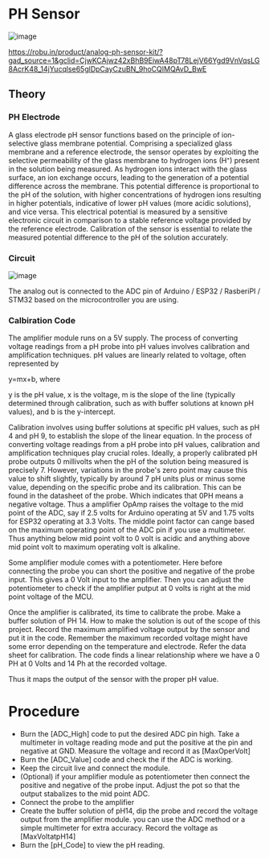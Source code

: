 # PH Sensor 

![image](https://github.com/MaxWadrin/Water_Quality_Prediction_System_using_IOT_and_AI/assets/61119096/5859d1da-d609-455d-8970-9753ee243a47)

https://robu.in/product/analog-ph-sensor-kit/?gad_source=1&gclid=CjwKCAjwz42xBhB9EiwA48pT78LejV66Ygd9VnVqsLG8AcrK48_14jYucqlse65glDpCayCzuBN_9hoCQIMQAvD_BwE

## Theory 

### PH Electrode

A glass electrode pH sensor functions based on the principle of ion-selective glass membrane potential. Comprising a specialized glass membrane and a reference electrode, the sensor operates by exploiting the selective permeability of the glass membrane to hydrogen ions (H⁺) present in the solution being measured. As hydrogen ions interact with the glass surface, an ion exchange occurs, leading to the generation of a potential difference across the membrane. This potential difference is proportional to the pH of the solution, with higher concentrations of hydrogen ions resulting in higher potentials, indicative of lower pH values (more acidic solutions), and vice versa. This electrical potential is measured by a sensitive electronic circuit in comparison to a stable reference voltage provided by the reference electrode. Calibration of the sensor is essential to relate the measured potential difference to the pH of the solution accurately. 

### Circuit

![image](https://github.com/MaxWadrin/Water_Quality_Prediction_System_using_IOT_and_AI/assets/61119096/4010c5e4-ce45-4996-b648-3d449f58de68)

The analog out is connected to the ADC pin of Arduino / ESP32 / RasberiPI / STM32 based on the microcontroller you are using.

### Calbiration Code

The amplifier module runs on a 5V supply. The process of converting voltage readings from a pH probe into pH values involves calibration and amplification techniques. pH values are linearly related to voltage, often represented by 

y=mx+b, where 

y is the pH value, 
x is the voltage, 
m is the slope of the line (typically determined through calibration, such as with buffer solutions at known pH values), and 
b is the y-intercept. 

Calibration involves using buffer solutions at specific pH values, such as pH 4 and pH 9, to establish the slope of the linear equation. In the process of converting voltage readings from a pH probe into pH values, calibration and amplification techniques play crucial roles. Ideally, a properly calibrated pH probe outputs 0 millivolts when the pH of the solution being measured is precisely 7. However, variations in the probe's zero point may cause this value to shift slightly, typically by around 7 pH units plus or minus some value, depending on the specific probe and its calibration. This can be found in the datasheet of the probe. Which indicates that 0PH means a negative voltage. Thus a amplifier OpAmp raises the voltage to the mid point of the ADC, say if 2.5 volts for Arduino operating at 5V and 1.75 volts for ESP32 operating at 3.3 Volts. The middle point factor can cange based on the maximum operating point of the ADC pin if you use a multimeter. Thus anything below mid point volt to 0 volt is acidic and anything above mid point volt to maximum operating volt is alkaline. 

Some amplifier module comes with a potentiometer. Here before connecting the probe you can short the positive and negative of the probe input. This gives a 0 Volt input to the amplifier. Then you can adjust the potentiometer to check if the amplifier putput at 0 volts is right at the mid point voltage of the MCU.

Once the amplifier is calibrated, its time to calibrate the probe. Make a buffer solution of PH 14. How to make the solution is out of the scope of this project. Record the maximum amplified voltage output by the sensor and put it in the code. Remember the maximum recorded voltage might have some error depending on the temperature and electrode. Refer the data sheet for calibration. The code finds a linear relationship where we have a 0 PH at 0 Volts and 14 Ph at the recorded voltage. 

Thus it maps the output of the sensor with the proper pH value. 

# Procedure

- Burn the [ADC_High] code to put the desired ADC pin high. Take a multimeter in voltage reading mode and put the positive at the pin and negative at GND. Measure the voltage and record it as [MaxOperVolt]
- Burn the [ADC_Value] code and check the if the ADC is working.
- Keep the circuit live and connect the module.
- (Optional) if your amplifier module as potentiometer then connect the positive and negative of the probe input. Adjust the pot so that the output stabalizes to the mid point ADC.
- Connect the probe to the amplifier
- Create the buffer solution of pH14, dip the probe and record the voltage output from the amplifier module. you can use the ADC method or a simple multimeter for extra accuracy. Record the voltage as [MaxVoltatpH14]
- Burn the [pH_Code] to view the pH reading.
